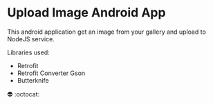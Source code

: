# Upload Image Android App 


This android application get an image from your gallery and upload to NodeJS service.


Libraries used: 

* Retrofit 
* Retrofit Converter Gson
* Butterknife 

:alien: :octocat: 




